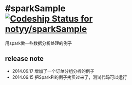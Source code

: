 #sparkSample  [ ![Codeship Status for notyy/sparkSample](https://codeship.io/projects/2ae14e90-1f7a-0132-3557-065292d2b69e/status)](https://codeship.io/projects/35728)
===========

用spark做一些数据分析处理的例子

release note
----------------------
* 2014.09.17 增加了一个订单分组分析的例子
* 2014.09.15 把SparkPi的例子拷贝过来了，测试代码可以运行

